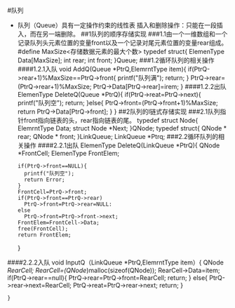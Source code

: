 #队列
* 队列（Queue）具有一定操作约束的线性表
插入和删除操作：只能在一段插入，而在另一端删除。
##1队列的顺序存储实现
###1.1由一个一维数组和一个记录队列头元素位置的变量front以及一个记录对尾元素位置的变量rear组成。
    #define MaxSize<存储数据元素的最大个数>
    typedef struct{
      ElemenType Data[MaxSize];
      int rear;
      int front;
    }Queue;
###1.2循环队列的相关操作
####1.2.1入队
    void AddQ(Queue *PtrQ,ElemrntType item){
      if(PtrQ->rear+1)%MaxSize==PtrQ->front{
        printf("队列满");
        return;
      }
      PtrQ->rear=(PtrQ->rear+1)%MaxSize;
      PtrQ->Data[PtrQ->rear]=irem;
    }
####1.2.2出队
    ElemenType DeleteQ(Queue *PtrQ){
      if(PtrQ->reat=PtrQ->next){
        printf("队列空");
        return;
      }else{
        PtrQ->front=(PtrQ->front+1)%MaxSize;
        return PtrQ->Data[PtrQ->front];
      }
    }
##2队列的l链式存储实现
###2.1队列指针front指向链表的头，rear指向链表的尾。
    typedef struct Node{
      ElemrntType Data;
      struct Node *Next;
    }QNode;
    typedef struct{
      QNode * rear;
      QNode * front;
    }LinkQueue;
    LinkQueue *Ptrq;
###2.2循环队列的相关操作
####2.2.1出队
    ElemenType DeleteQ(LinkQueue *PtrQ){
      QNode *FrontCell;
      ElemenType FrontElem;

      if(PtrQ->front==NULL){
        printf("队列空");
        return Error;
      }
      FrontCell=PtrQ->front;
      if(PtrQ->front==PtrQ->rear)
        PtrQ->front=PtrQ->rear=NULL:
      else
        PtrQ->front=PtrQ->front->next;
      FrontElem=FrontCell->Data;
      free(FrontCell);
      return FrontElem;
    }

####2.2.2入队
    void InputQ（LinkQueue *PtrQ,ElemrntType item）{
      QNode *RearCell;
      RearCell=(QNode*)malloc(sizeof(QNode));
      RearCell->Data=item;
      if(PtrQ->rear==null){
        PtrQ->rear=PtrQ->front=RearCell;
        return;
      }
      else{
        PtrQ->rear->next=RearCell;
        PtrQ->reat=PtrQ->rear->next;
        return;
      }




    }
